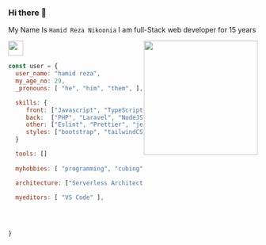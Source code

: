 ### Hi there 👋


My Name Is `Hamid Reza Nikoonia` 
I am full-Stack web developer for 15 years


<img align='right' src="https://media.giphy.com/media/M9gbBd9nbDrOTu1Mqx/giphy.gif" width="230">
<p><em><img src="https://media.giphy.com/media/WUlplcMpOCEmTGBtBW/giphy.gif" width="30"> 
</em></p>





```js
const user = {
  user_name: "hamid reza",
  my_age_no: 29,
  _pronouns: [ "he", "him", "them", ],

  skills: {
     front: ["Javascript", "TypeScript", "React", "Redux", "Vue", "Vuex", "ThreeJS", "Jquery"],
     back:  ["PHP", "Laravel", "NodeJS", "ExpressJS", "FastifyJS", "KoaJS", "Redis", "GraphQl", "Apollo", "Heroku"],
     other: ["Eslint", "Prettier", "jest", "enzyme", "cypress", "git", "docker", "webpack", "gulp", "bash", "github"],
     styles: ["bootstrap", "tailwindCSS", "SCSS", "LESS", "styled-component"]
  }

  tools: []
  
  myhobbies: [ "programming", "cubing", "photography", "reading", "tech"],

  architecture: ["Serverless Architecture", "Progressive web applications", "Single page applications"],

  myeditors: [ "VS Code" ],
  

  
  
}
```
